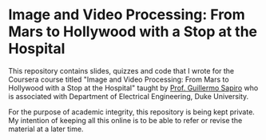 
# Image and Video Processing: From Mars to Hollywood with a Stop at the Hospital

This repository contains slides, quizzes and code that I wrote for the Coursera course titled "Image and Video Processing: From Mars to Hollywood with a Stop at the Hospital" taught by [Prof. Guillermo Sapiro](https://ece.duke.edu/faculty/guillermo-sapiro) who is associated with Department of Electrical Engineering, Duke University.

For the purpose of academic integrity, this repository is being kept private. My intention of keeping all this online is to be able to refer or revise the material at a later time.
